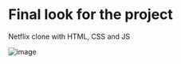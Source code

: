 # Final look for the project
Netflix clone with HTML, CSS and JS

![image](https://user-images.githubusercontent.com/84870393/164912682-9ac65f25-9062-4937-af7a-b36561f534af.png)
